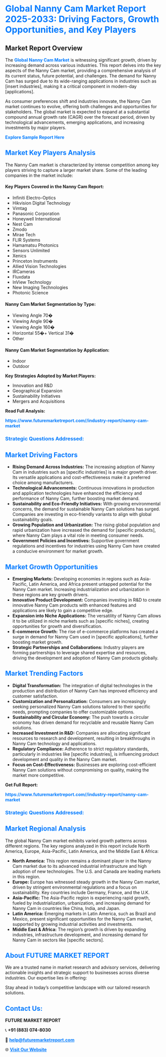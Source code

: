 <h1 style="color: #007BFF;">Global Nanny Cam Market Report 2025-2033: Driving Factors, Growth Opportunities, and Key Players</h1>

<section id="overview">
<h2>Market Report Overview</h2>
<p>The <a href="https://www.futuremarketreport.com//industry-report/nanny-cam-market" style="color: #007BFF; text-decoration: none;"><strong>Global Nanny Cam Market</strong></a> is witnessing significant growth, driven by increasing demand across various industries. This report delves into the key aspects of the Nanny Cam market, providing a comprehensive analysis of its current status, future potential, and challenges. The demand for Nanny Cam has surged due to its wide-ranging applications in industries such as [insert industries], making it a critical component in modern-day [applications].</p>
<p>As consumer preferences shift and industries innovate, the Nanny Cam market continues to evolve, offering both challenges and opportunities for stakeholders. The global market is expected to expand at a substantial compound annual growth rate (CAGR) over the forecast period, driven by technological advancements, emerging applications, and increasing investments by major players.</p>
</section>

<section id="overview">
<p><a href="https://www.futuremarketreport.com//request-sample/reportId=52215" style="color: #007BFF; text-decoration: none;"><strong>Explore Sample Report Here</strong></a></p>
</section>

<section id="key-players">
<h2 style="color: #007BFF;">Market Key Players Analysis</h2>
<p>The Nanny Cam market is characterized by intense competition among key players striving to capture a larger market share. Some of the leading companies in the market include:</p>
<h4>Key Players Covered in the Nanny Cam Report:</h4>
<ul><li>Infiniti Electro-Optics</li><li>Hikvision Digital Technology</li><li>Vimtag</li><li>Panasonic Corporation</li><li>Honeywell International</li><li>Nest Cam</li><li>Zmodo</li><li>Mirae Tech</li><li>FLIR Systems</li><li>Hamamatsu Photonics</li><li>Sensors Unlimited</li><li>Xenics</li><li>Princeton Instruments</li><li>Allied Vision Technologies</li><li>IRCameras</li><li>Fluxdata</li><li>InView Technology</li><li>New Imaging Technologies</li><li>Photonic Science</li></ul>
<h4>Nanny Cam Market Segmentation by Type:</h4>
<ul><li>Viewing Angle 70�</li><li>Viewing Angle 90�</li><li>Viewing Angle 160�</li><li>Horizontal 55�+ Vertical 31�</li><li>Other</li></ul>

<h4>Nanny Cam Market Segmentation by Application:</h4>
<ul><li>Indoor</li><li>Outdoor</li></ul>
<p><strong>Key Strategies Adopted by Market Players:</strong></p>
<ul>
<li>Innovation and R&D</li>
<li>Geographical Expansion</li>
<li>Sustainability Initiatives</li>
<li>Mergers and Acquisitions</li>
</ul>
</section>

<section>
<p><strong>Read Full Analysis: </strong></p><a href="https://www.futuremarketreport.com//industry-report/nanny-cam-market" style="color: #007BFF; text-decoration: none;"><strong>https://www.futuremarketreport.com//industry-report/nanny-cam-market</strong></a>
<h3 style="color: #007BFF;">Strategic Questions Addressed:</h3>
</section>

<section id="driving-factors">
<h2 style="color: #007BFF;">Market Driving Factors</h2>
<ul>
<li><strong>Rising Demand Across Industries:</strong> The increasing adoption of Nanny Cam in industries such as [specific industries] is a major growth driver. Its versatile applications and cost-effectiveness make it a preferred choice among manufacturers.</li>
<li><strong>Technological Advancements:</strong> Continuous innovations in production and application technologies have enhanced the efficiency and performance of Nanny Cam, further boosting market demand.</li>
<li><strong>Sustainability and Eco-Friendly Initiatives:</strong> With growing environmental concerns, the demand for sustainable Nanny Cam solutions has surged. Companies are investing in eco-friendly variants to align with global sustainability goals.</li>
<li><strong>Growing Population and Urbanization:</strong> The rising global population and rapid urbanization have increased the demand for [specific products], where Nanny Cam plays a vital role in meeting consumer needs.</li>
<li><strong>Government Policies and Incentives:</strong> Supportive government regulations and incentives for industries using Nanny Cam have created a conducive environment for market growth.</li>
</ul>
</section>

<section id="growth-opportunities">
<h2 style="color: #007BFF;">Market Growth Opportunities</h2>
<ul>
<li><strong>Emerging Markets:</strong> Developing economies in regions such as Asia-Pacific, Latin America, and Africa present untapped potential for the Nanny Cam market. Increasing industrialization and urbanization in these regions are key growth drivers.</li>
<li><strong>Innovative Product Development:</strong> Companies investing in R&D to create innovative Nanny Cam products with enhanced features and applications are likely to gain a competitive edge.</li>
<li><strong>Expansion into Niche Applications:</strong> The versatility of Nanny Cam allows it to be utilized in niche markets such as [specific niches], creating opportunities for growth and diversification.</li>
<li><strong>E-commerce Growth:</strong> The rise of e-commerce platforms has created a surge in demand for Nanny Cam used in [specific applications], further boosting market growth.</li>
<li><strong>Strategic Partnerships and Collaborations:</strong> Industry players are forming partnerships to leverage shared expertise and resources, driving the development and adoption of Nanny Cam products globally.</li>
</ul>
</section>

<section id="trending-factors">
<h2 style="color: #007BFF;">Market Trending Factors</h2>
<ul>
<li><strong>Digital Transformation:</strong> The integration of digital technologies in the production and distribution of Nanny Cam has improved efficiency and customer satisfaction.</li>
<li><strong>Customization and Personalization:</strong> Consumers are increasingly seeking personalized Nanny Cam solutions tailored to their specific needs, prompting companies to offer customizable options.</li>
<li><strong>Sustainability and Circular Economy:</strong> The push towards a circular economy has driven demand for recyclable and reusable Nanny Cam solutions.</li>
<li><strong>Increased Investment in R&D:</strong> Companies are allocating significant resources to research and development, resulting in breakthroughs in Nanny Cam technology and applications.</li>
<li><strong>Regulatory Compliance:</strong> Adherence to strict regulatory standards, particularly in industries like [specific industries], is influencing product development and quality in the Nanny Cam market.</li>
<li><strong>Focus on Cost-Effectiveness:</strong> Businesses are exploring cost-efficient Nanny Cam solutions without compromising on quality, making the market more competitive.</li>
</ul>
</section>

<section>
<p><strong>Get Full Report: </strong></p><a href="https://www.futuremarketreport.com//industry-report/nanny-cam-market" style="color: #007BFF; text-decoration: none;"><strong>https://www.futuremarketreport.com//industry-report/nanny-cam-market</strong></a>
<h3 style="color: #007BFF;">Strategic Questions Addressed:</h3>
</section>


<section id="regional-analysis">
<h2 style="color: #007BFF;">Market Regional Analysis</h2>
<p>The global Nanny Cam market exhibits varied growth patterns across different regions. The key regions analyzed in this report include North America, Europe, Asia-Pacific, Latin America, and the Middle East & Africa:</p>
<ul>
<li><strong>North America:</strong> This region remains a dominant player in the Nanny Cam market due to its advanced industrial infrastructure and high adoption of new technologies. The U.S. and Canada are leading markets in this region.</li>
<li><strong>Europe:</strong> Europe has witnessed steady growth in the Nanny Cam market, driven by stringent environmental regulations and a focus on sustainability. Key countries include Germany, France, and the U.K.</li>
<li><strong>Asia-Pacific:</strong> The Asia-Pacific region is experiencing rapid growth, fueled by industrialization, urbanization, and increasing demand for Nanny Cam in countries like China, India, and Japan.</li>
<li><strong>Latin America:</strong> Emerging markets in Latin America, such as Brazil and Mexico, present significant opportunities for the Nanny Cam market, supported by growing industrial activities and investments.</li>
<li><strong>Middle East & Africa:</strong> The region’s growth is driven by expanding industries, infrastructure development, and increasing demand for Nanny Cam in sectors like [specific sectors].</li>
</ul>
</section>

<footer>
<h2 style="color: #007BFF;">About FUTURE MARKET REPORT</h2>
<p>We are a trusted name in market research and advisory services, delivering actionable insights and strategic support to businesses across diverse industries. Our expertise lies in offering:</p>

<p>Stay ahead in today’s competitive landscape with our tailored research solutions.</p>

<h2 style="color: #007BFF;">Contact Us:</h2>
<p><strong>FUTURE MARKET REPORT</strong></p>
<p>📞 <strong>+91 (883) 074-8030</strong></p>
<p>📧 <strong><a href="mailto:help@futuremarketreport.com" style="color: #007BFF;">help@futuremarketreport.com</a></strong></p>
<p>🌐 <strong><a href="https://www.futuremarketreport.com/" style="color: #007BFF;">Visit Our Website</a></strong></p>
</footer>